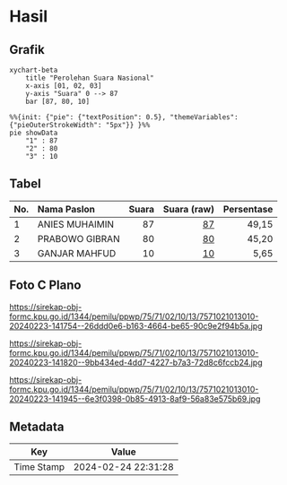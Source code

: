 # Hasil

## Grafik

```mermaid
xychart-beta
    title "Perolehan Suara Nasional"
    x-axis [01, 02, 03]
    y-axis "Suara" 0 --> 87
    bar [87, 80, 10]
```

```mermaid
%%{init: {"pie": {"textPosition": 0.5}, "themeVariables": {"pieOuterStrokeWidth": "5px"}} }%%
pie showData
    "1" : 87
    "2" : 80
    "3" : 10
```

## Tabel

| No. | Nama Paslon    | Suara | Suara (raw) | Persentase |
|:--- |:-------------- | -----:| -----------:| ----------:|
| 1   | ANIES MUHAIMIN | 87    | [87][p-1]   | 49,15      |
| 2   | PRABOWO GIBRAN | 80    | [80][p-2]   | 45,20      |
| 3   | GANJAR MAHFUD  | 10    | [10][p-3]   | 5,65       |


[p-1]: https://github.com/gigit-pemilu/pemilu-2024/blob/main/pilpres/hitung-suara/sub/75-gorontalo/sub/71-kota-gorontalo/sub/02-kota-selatan/sub/1013-limba-b/sub/010-tps/sub/paslon-1.txt
[p-2]: https://github.com/gigit-pemilu/pemilu-2024/blob/main/pilpres/hitung-suara/sub/75-gorontalo/sub/71-kota-gorontalo/sub/02-kota-selatan/sub/1013-limba-b/sub/010-tps/sub/paslon-2.txt
[p-3]: https://github.com/gigit-pemilu/pemilu-2024/blob/main/pilpres/hitung-suara/sub/75-gorontalo/sub/71-kota-gorontalo/sub/02-kota-selatan/sub/1013-limba-b/sub/010-tps/sub/paslon-3.txt

## Foto C Plano

https://sirekap-obj-formc.kpu.go.id/1344/pemilu/ppwp/75/71/02/10/13/7571021013010-20240223-141754--26ddd0e6-b163-4664-be65-90c9e2f94b5a.jpg

https://sirekap-obj-formc.kpu.go.id/1344/pemilu/ppwp/75/71/02/10/13/7571021013010-20240223-141820--9bb434ed-4dd7-4227-b7a3-72d8c6fccb24.jpg

https://sirekap-obj-formc.kpu.go.id/1344/pemilu/ppwp/75/71/02/10/13/7571021013010-20240223-141945--6e3f0398-0b85-4913-8af9-56a83e575b69.jpg


## Metadata

| Key        | Value               |
| ---------- | ------------------- |
| Time Stamp | 2024-02-24 22:31:28 |



